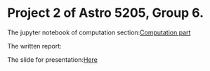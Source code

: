 # Project 2 of Astro 5205, Group 6.

The jupyter notebook of computation section:[Computation part](https://github.com/Hu1haoZhang/astro-5205-project2-group6/blob/main/Week_03_Measuring_Mass_Radius_Density.ipynb)

The written report: 

The slide for presentation:[Here](https://github.com/Hu1haoZhang/astro-5205-project2-group6/blob/main/Measuring%20Planet%20Mass%2C%20Radius%2C%20%26%20Density.pdf)
